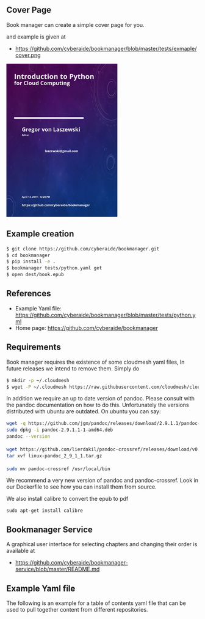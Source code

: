 ## Cover Page 

Book manager can create a simple cover page for you.

and example is given at 


* <https://github.com/cyberaide/bookmanager/blob/master/tests/exmaple/cover.png>

![Cover Page](https://github.com/cyberaide/bookmanager/raw/master/tests/exmaple/cover-thumb.png)


## Example creation

```bash
$ git clone https://github.com/cyberaide/bookmanager.git
$ cd bookmanager
$ pip install -e .
$ bookmanager tests/python.yaml get
$ open dest/book.epub
```

## References

* Example Yaml file: <https://github.com/cyberaide/bookmanager/blob/master/tests/python.yml>
* Home page: <https://github.com/cyberaide/bookmanager>

## Requirements

Book manager requires the existence of some cloudmesh yaml files, In future releases we intend to remove them.
Simply do 

```bash
$ mkdir -p ~/.cloudmesh
$ wget -P ~/.cloudmesh https://raw.githubusercontent.com/cloudmesh/cloudmesh-configuration/master/cloudmesh/configuration/etc/cloudmesh.yaml
```

In addition we require an up to date version of pandoc. Please consult with the
pandoc documentation on how to do this. Unfortunately the versions distributed
with ubuntu are outdated. On ubuntu you can say:

```bash
wget -q https://github.com/jgm/pandoc/releases/download/2.9.1.1/pandoc-2.9.1.1-1-amd64.deb
sudo dpkg -i pandoc-2.9.1.1-1-amd64.deb
pandoc --version

wget https://github.com/lierdakil/pandoc-crossref/releases/download/v0.3.6.1b/linux-pandoc_2_9_1_1.tar.gz
tar xvf linux-pandoc_2_9_1_1.tar.gz

sudo mv pandoc-crossref /usr/local/bin
```



We recommend a very new version of pandoc and pandoc-crossref. Look in
our Dockerfile to see how you can install them from source.

We also install calibre to convert the epub to pdf

```
sudo apt-get install calibre
```



## Bookmanager Service

A graphical user interface for selecting chapters and changing their order is available at 

* <https://github.com/cyberaide/bookmanager-service/blob/master/README.md>


## Example Yaml file

The following is an example for a table of contents yaml file that can be used
to pull together content from different repositories.
